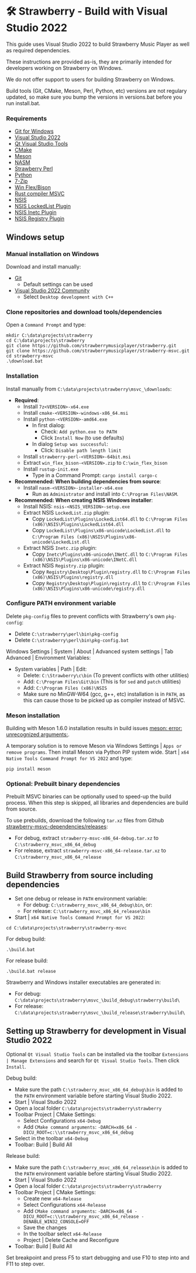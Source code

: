 # :hammer_and_wrench: Strawberry - Build with Visual Studio 2022

This guide uses Visual Studio 2022 to build Strawberry Music Player as well as required dependencies.

These instructions are provided as-is, they are primarily intended for developers working on Strawberry on Windows.

We do not offer support to users for building Strawberry on Windows.

Build tools (Git, CMake, Meson, Perl, Python, etc) versions are not regulary updated, so make sure you bump the versions in versions.bat before you run install.bat.

### Requirements

* [Git for Windows](https://gitforwindows.org/)
* [Visual Studio 2022](https://visualstudio.microsoft.com/vs/)
* [Qt Visual Studio Tools](https://marketplace.visualstudio.com/items?itemName=TheQtCompany.QtVisualStudioTools2022)
* [CMake](https://cmake.org/)
* [Meson](https://mesonbuild.com/)
* [NASM](https://www.nasm.us/)
* [Strawberry Perl](https://strawberryperl.com/)
* [Python](https://www.python.org/downloads/windows/)
* [7-Zip](https://www.7-zip.org/download.html)
* [Win Flex/Bison](https://sourceforge.net/projects/winflexbison/)
* [Rust compiler MSVC](https://www.rust-lang.org)
* [NSIS](https://nsis.sourceforge.io/)
* [NSIS LockedList Plugin](https://nsis.sourceforge.io/LockedList_plug-in)
* [NSIS Inetc Plugin](https://nsis.sourceforge.io/Inetc_plug-in)
* [NSIS Registry Plugin](https://nsis.sourceforge.io/Registry_plug-in)

## Windows setup

### Manual installation on Windows

Download and install manually:
- [Git](https://git-scm.com/downloads)
    - Default settings can be used
- [Visual Studio 2022 Community](https://visualstudio.microsoft.com/vs/)
    - Select `Desktop development with C++`

### Clone repositories and download tools/dependencies

Open a `Command Prompt` and type:

```
mkdir C:\data\projects\strawberry
cd C:\data\projects\strawberry
git clone https://github.com/strawberrymusicplayer/strawberry.git
git clone https://github.com/strawberrymusicplayer/strawberry-msvc.git
cd strawberry-msvc
.\download.bat
```

### Installation

Install manually from `C:\data\projects\strawberry\msvc_\downloads`:
- **Required**:
    - Install `7z<VERSION>-x64.exe`
    - Install `cmake-<VERSION>-windows-x86_64.msi`
    - Install `python-<VERSION>-amd64.exe`
        - In first dialog:
            - Check: `Add python.exe to PATH`
            - Click `Install Now` (to use defaults)
        - In dialog `Setup was successful`:
            - Click: `Disable path length limit`
    - Install `strawberry-perl-<VERSION>-64bit.msi`
    - Extract `win_flex_bison-<VERSION>.zip` to `C:\win_flex_bison`
    - Install `rustup-init.exe`
        - Type in a Command Prompt: `cargo install cargo-c`
- **Recommended: When building dependencies from source**:
    - Install `nasm-<VERSION>-installer-x64.exe`
        - Run as `Administrator` and install into `C:\Program Files\NASM`.
- **Recommended: When creating NSIS Windows installer**:
    - Install NSIS: `nsis-<NSIS_VERSION>-setup.exe`
    - Extract NSIS `LockedList.zip` plugin:
        - Copy `LockedList\Plugins\LockedList64.dll` to `C:\Program Files (x86)\NSIS\Plugins\LockedList64.dll`
        - Copy `LockedList\Plugins\x86-unicode\LockedList.dll` to `C:\Program Files (x86)\NSIS\Plugins\x86-unicode\LockedList.dll`
    - Extract NSIS `Inetc.zip` plugin:
        - Copy `Inetc\Plugins\x86-unicode\INetC.dll` to `C:\Program Files (x86)\NSIS\Plugins\x86-unicode\INetC.dll`
    - Extract NSIS `Registry.zip` plugin:
        - Copy `Registry\Desktop\Plugin\registry.dll` to `C:\Program Files (x86)\NSIS\Plugins\registry.dll`
        - Copy `Registry\Desktop\Plugin\registry.dll` to `C:\Program Files (x86)\NSIS\Plugins\x86-unicode\registry.dll`

### Configure PATH environment variable

Delete `pkg-config` files to prevent conflicts with Strawberry's own `pkg-config`:
- Delete `C:\strawberry\perl\bin\pkg-config`
- Delete `C:\strawberry\perl\bin\pkg-config.bat`

Windows Settings | System | About | Advanced system settings | Tab Advanced | Environment Variables:
- System variables | Path | Edit:
    - Delete: `C:\Strawberry\c\bin` (To prevent conflicts with other utilities)
    - Add: `C:\Program Files\Git\bin` (This is for `sed` and `patch` utilities)
    - Add: `C:\Program Files (x86)\NSIS`
    - Make sure no MinGW-W64 (gcc, g++, etc) installation is in `PATH`, as this can cause those to be picked up as compiler instead of MSVC.

### Meson installation

Building with Meson 1.6.0 installation results in build issues
[meson: error: unrecognized arguments:](https://github.com/strawberrymusicplayer/strawberry-msvc/issues/6).

A temporary solution is to remove Meson via Windows Settings | `Apps or remove programs`.
Then install Meson via Python PIP system wide. Start | `x64 Native Tools Command Prompt for VS 2022` and type:

```
pip install meson
```

### Optional: Prebuilt binary dependencies

Prebuilt MSVC binaries can be optionally used to speed-up the build process. When this step is skipped, all libraries and dependencies are build from source.

To use prebuilds, download the following `tar.xz` files from Github [strawberry-msvc-dependencies/releases](https://github.com/strawberrymusicplayer/strawberry-msvc-dependencies/releases):
- For debug, extract `strawberry-msvc-x86_64-debug.tar.xz` to `C:\strawberry_msvc_x86_64_debug`
- For release, extract `strawberry-msvc-x86_64-release.tar.xz` to `C:\strawberry_msvc_x86_64_release`

## Build Strawberry from source including dependencies

- Set one debug or release in `PATH` environment variable:
    - For debug: `C:\strawberry_msvc_x86_64_debug\bin`, or:
    - For release: `C:\strawberry_msvc_x86_64_release\bin`
- Start | `x64 Native Tools Command Prompt for VS 2022`:
```
cd C:\data\projects\strawberry\strawberry-msvc
```

For debug build:
```
.\build.bat
```

For release build:
```
.\build.bat release
```

Strawberry and Windows installer executables are generated in:
- For debug: `C:\data\projects\strawberry\msvc_\build_debug\strawberry\build\`
- For release: `C:\data\projects\strawberry\msvc_\build_release\strawberry\build\`

## Setting up Strawberry for development in Visual Studio 2022

Optional `Qt Visual Studio Tools` can be installed via the toolbar `Extensions | Manage Extensions` and search for `Qt Visual Studio Tools`. Then click `Install`.

Debug build:
- Make sure the path `C:\strawberry_msvc_x86_64_debug\bin` is added to the `PATH` environment variable before starting Visual Studio 2022.
- Start | Visual Studio 2022
- Open a local folder `C:\data\projects\strawberry\strawberry`
- Toolbar Project | CMake Settings:
    - Select Configurations `x64-Debug`
    - Add `CMake command arguments`: `-DARCH=x86_64 -DICU_ROOT=c:\\strawberry_msvc_x86_64_debug`
- Select in the toolbar `x64-Debug`
- Toolbar: Build | Build All

Release build:
- Make sure the path `C:\strawberry_msvc_x86_64_release\bin` is added to the `PATH` environment variable before starting Visual Studio 2022.
- Start | Visual Studio 2022
- Open a local folder `C:\data\projects\strawberry\strawberry`
- Toolbar Project | CMake Settings:
    - Create new `x64-Release`
    - Select Configurations `x64-Release`
    - Add `CMake command arguments`: `-DARCH=x86_64 -DICU_ROOT=c:\\strawberry_msvc_x86_64_release -DENABLE_WIN32_CONSOLE=OFF`
    - Save the changes
    - In the toolbar select `x64-Release`
    - Project | Delete Cache and Reconfigure
- Toolbar: Build | Build All

Set breakpoint and press F5 to start debugging and use F10 to step into and F11 to step over.
